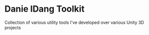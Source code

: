 # Danie lDang Toolkit
Collection of various utility tools I've developed over various Unity 3D projects
